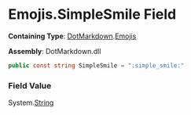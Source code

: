 # Emojis\.SimpleSmile Field

**Containing Type**: [DotMarkdown](../../README.md)\.[Emojis](../README.md)

**Assembly**: DotMarkdown\.dll

```csharp
public const string SimpleSmile = ":simple_smile:"
```

### Field Value

System\.[String](https://docs.microsoft.com/en-us/dotnet/api/system.string)